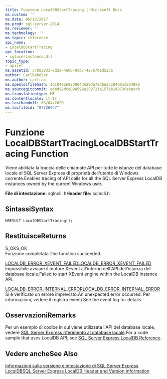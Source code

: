 ```yaml
---
title: Funzione LocalDBStartTracing | Microsoft Docs
ms.custom: ''
ms.date: 06/13/2017
ms.prod: sql-server-2014
ms.reviewer: ''
ms.technology: ''
ms.topic: reference
api_name:
- LocalDBStartTracing
api_location:
- sqluserinstance.dll
topic_type:
- apiref
ms.assetid: c7b83833-6d2a-4a06-9cb7-42767bed52c6
author: CarlRabeler
ms.author: carlrab
ms.openlocfilehash: 1b10482e9839d43e29da72dbe2c194a01d8248eb
ms.sourcegitcommit: ad4d92dce894592a259721a1571b1d8736abacdb
ms.translationtype: MT
ms.contentlocale: it-IT
ms.lasthandoff: 08/04/2020
ms.locfileid: "87726947"
---
```

# <a name="localdbstarttracing-function"></a><span data-ttu-id="5c742-102">Funzione LocalDBStartTracing</span><span class="sxs-lookup"><span data-stu-id="5c742-102">LocalDBStartTracing Function</span></span>
  <span data-ttu-id="5c742-103">Viene abilitata la traccia delle chiamate API per tutte le istanze del database locale di SQL Server Express di proprietà dell'utente di Windows corrente.</span><span class="sxs-lookup"><span data-stu-id="5c742-103">Enables tracing of API calls for all the SQL Server Express LocalDB instances owned by the current Windows user.</span></span>  
  
 <span data-ttu-id="5c742-104">**File di intestazione:** sqlncli. h</span><span class="sxs-lookup"><span data-stu-id="5c742-104">**Header file:** sqlncli.h</span></span>  
  
## <a name="syntax"></a><span data-ttu-id="5c742-105">Sintassi</span><span class="sxs-lookup"><span data-stu-id="5c742-105">Syntax</span></span>  
  
```  
HRESULT LocalDBStartTracing();  
```  
  
## <a name="returns"></a><span data-ttu-id="5c742-106">Restituisce</span><span class="sxs-lookup"><span data-stu-id="5c742-106">Returns</span></span>  
 <span data-ttu-id="5c742-107">S_OK</span><span class="sxs-lookup"><span data-stu-id="5c742-107">S_OK</span></span>  
 <span data-ttu-id="5c742-108">Funzione completata.</span><span class="sxs-lookup"><span data-stu-id="5c742-108">The function succeeded.</span></span>  
  
 [<span data-ttu-id="5c742-109">LOCALDB_ERROR_XEVENT_FAILED</span><span class="sxs-lookup"><span data-stu-id="5c742-109">LOCALDB_ERROR_XEVENT_FAILED</span></span>](../express-localdb-error-messages/localdb-error-xevent-failed.md)  
 <span data-ttu-id="5c742-110">Impossibile avviare il motore XEvent all'interno dell'API dell'istanza del database locale.</span><span class="sxs-lookup"><span data-stu-id="5c742-110">Failed to start XEvent engine within the LocalDB Instance API.</span></span>  
  
 [<span data-ttu-id="5c742-111">LOCALDB_ERROR_INTERNAL_ERROR</span><span class="sxs-lookup"><span data-stu-id="5c742-111">LOCALDB_ERROR_INTERNAL_ERROR</span></span>](../express-localdb-error-messages/localdb-error-internal-error.md)  
 <span data-ttu-id="5c742-112">Si è verificato un errore imprevisto.</span><span class="sxs-lookup"><span data-stu-id="5c742-112">An unexpected error occurred.</span></span> <span data-ttu-id="5c742-113">Per informazioni, vedere il registro eventi.</span><span class="sxs-lookup"><span data-stu-id="5c742-113">See the event log for details.</span></span>  
  
## <a name="remarks"></a><span data-ttu-id="5c742-114">Osservazioni</span><span class="sxs-lookup"><span data-stu-id="5c742-114">Remarks</span></span>  
 <span data-ttu-id="5c742-115">Per un esempio di codice in cui viene utilizzata l'API del database locale, vedere [SQL Server Express riferimento al database locale](../sql-server-express-localdb-reference.md).</span><span class="sxs-lookup"><span data-stu-id="5c742-115">For a code sample that uses LocalDB API, see [SQL Server Express LocalDB Reference](../sql-server-express-localdb-reference.md).</span></span>  
  
## <a name="see-also"></a><span data-ttu-id="5c742-116">Vedere anche</span><span class="sxs-lookup"><span data-stu-id="5c742-116">See Also</span></span>  
 [<span data-ttu-id="5c742-117">Informazioni sulla versione e intestazione di SQL Server Express LocalDB</span><span class="sxs-lookup"><span data-stu-id="5c742-117">SQL Server Express LocalDB Header and Version Information</span></span>](sql-server-express-localdb-header-and-version-information.md)  
  
  
